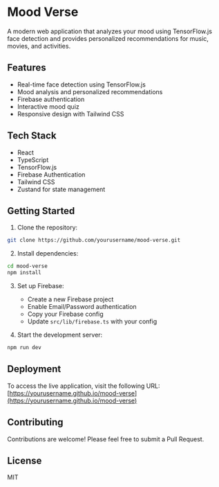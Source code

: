 # Mood Verse

A modern web application that analyzes your mood using TensorFlow.js face detection and provides personalized recommendations for music, movies, and activities.

## Features

- Real-time face detection using TensorFlow.js
- Mood analysis and personalized recommendations
- Firebase authentication
- Interactive mood quiz
- Responsive design with Tailwind CSS

## Tech Stack

- React
- TypeScript
- TensorFlow.js
- Firebase Authentication
- Tailwind CSS
- Zustand for state management

## Getting Started

1. Clone the repository:
```bash
git clone https://github.com/yourusername/mood-verse.git
```

2. Install dependencies:
```bash
cd mood-verse
npm install
```

3. Set up Firebase:
   - Create a new Firebase project
   - Enable Email/Password authentication
   - Copy your Firebase config
   - Update `src/lib/firebase.ts` with your config

4. Start the development server:
```bash
npm run dev
```

## Deployment

To access the live application, visit the following URL:
[https://yourusername.github.io/mood-verse](https://yourusername.github.io/mood-verse)

## Contributing

Contributions are welcome! Please feel free to submit a Pull Request.

## License

MIT
